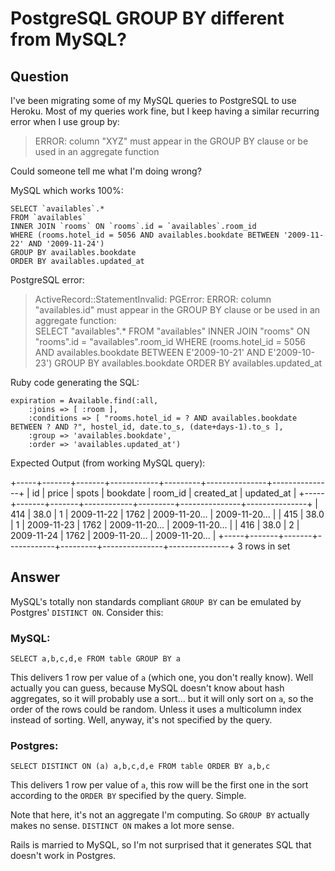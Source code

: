 
# PostgreSQL GROUP BY different from MySQL?

## Question
        
I've been migrating some of my MySQL queries to PostgreSQL to use Heroku. Most of my queries work fine, but I keep having a similar recurring error when I use group by:

> ERROR: column "XYZ" must appear in the GROUP BY clause or be used in an aggregate function

Could someone tell me what I'm doing wrong?

  
MySQL which works 100%:

    SELECT `availables`.*
    FROM `availables`
    INNER JOIN `rooms` ON `rooms`.id = `availables`.room_id
    WHERE (rooms.hotel_id = 5056 AND availables.bookdate BETWEEN '2009-11-22' AND '2009-11-24')
    GROUP BY availables.bookdate
    ORDER BY availables.updated_at
    

  
PostgreSQL error:

> ActiveRecord::StatementInvalid: PGError: ERROR: column "availables.id" must appear in the GROUP BY clause or be used in an aggregate function:  
> SELECT "availables".* FROM "availables" INNER JOIN "rooms" ON "rooms".id = "availables".room\_id WHERE (rooms.hotel\_id = 5056 AND availables.bookdate BETWEEN E'2009-10-21' AND E'2009-10-23') GROUP BY availables.bookdate ORDER BY availables.updated_at

  
Ruby code generating the SQL:

    expiration = Available.find(:all,
        :joins => [ :room ],
        :conditions => [ "rooms.hotel_id = ? AND availables.bookdate BETWEEN ? AND ?", hostel_id, date.to_s, (date+days-1).to_s ],
        :group => 'availables.bookdate',
        :order => 'availables.updated_at')  
    

  
Expected Output (from working MySQL query):

+-----+-------+-------+------------+---------+---------------+---------------+
| id  | price | spots | bookdate   | room\_id | created\_at    | updated_at    |
+-----+-------+-------+------------+---------+---------------+---------------+
| 414 | 38.0  | 1     | 2009-11-22 | 1762    | 2009-11-20... | 2009-11-20... |
| 415 | 38.0  | 1     | 2009-11-23 | 1762    | 2009-11-20... | 2009-11-20... |
| 416 | 38.0  | 2     | 2009-11-24 | 1762    | 2009-11-20... | 2009-11-20... |
+-----+-------+-------+------------+---------+---------------+---------------+
3 rows in set

## Answer
        
MySQL's totally non standards compliant `GROUP BY` can be emulated by Postgres' `DISTINCT ON`. Consider this:

### MySQL:

    SELECT a,b,c,d,e FROM table GROUP BY a
    

This delivers 1 row per value of `a` (which one, you don't really know). Well actually you can guess, because MySQL doesn't know about hash aggregates, so it will probably use a sort... but it will only sort on `a`, so the order of the rows could be random. Unless it uses a multicolumn index instead of sorting. Well, anyway, it's not specified by the query.

### Postgres:

    SELECT DISTINCT ON (a) a,b,c,d,e FROM table ORDER BY a,b,c
    

This delivers 1 row per value of `a`, this row will be the first one in the sort according to the `ORDER BY` specified by the query. Simple.

Note that here, it's not an aggregate I'm computing. So `GROUP BY` actually makes no sense. `DISTINCT ON` makes a lot more sense.

Rails is married to MySQL, so I'm not surprised that it generates SQL that doesn't work in Postgres.
